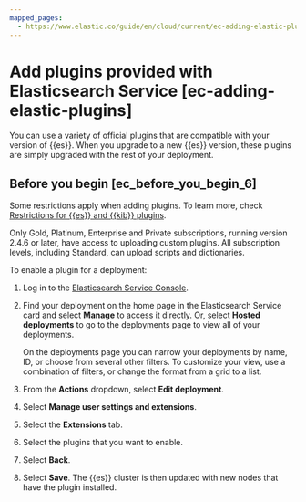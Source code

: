 ```yaml
---
mapped_pages:
  - https://www.elastic.co/guide/en/cloud/current/ec-adding-elastic-plugins.html
---
```


# Add plugins provided with Elasticsearch Service [ec-adding-elastic-plugins]

You can use a variety of official plugins that are compatible with your version of {{es}}. When you upgrade to a new {{es}} version, these plugins are simply upgraded with the rest of your deployment.

## Before you begin [ec_before_you_begin_6]

Some restrictions apply when adding plugins. To learn more, check [Restrictions for {{es}} and {{kib}} plugins](cloud://release-notes/cloud-hosted/known-issues.md#ec-restrictions-plugins).

Only Gold, Platinum, Enterprise and Private subscriptions, running version 2.4.6 or later, have access to uploading custom plugins. All subscription levels, including Standard, can upload scripts and dictionaries.

To enable a plugin for a deployment:

1. Log in to the [Elasticsearch Service Console](https://cloud.elastic.co?page=docs&placement=docs-body).
2. Find your deployment on the home page in the Elasticsearch Service card and select **Manage** to access it directly. Or, select **Hosted deployments** to go to the deployments page to view all of your deployments.

    On the deployments page you can narrow your deployments by name, ID, or choose from several other filters. To customize your view, use a combination of filters, or change the format from a grid to a list.

3. From the **Actions** dropdown, select **Edit deployment**.
4. Select **Manage user settings and extensions**.
5. Select the **Extensions** tab.
6. Select the plugins that you want to enable.
7. Select **Back**.
8. Select **Save**. The {{es}} cluster is then updated with new nodes that have the plugin installed.


